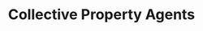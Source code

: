 ---
title: "Collective Property Agents"
url: /brisbane/collective-property-agents/
shop: Immobilien
---